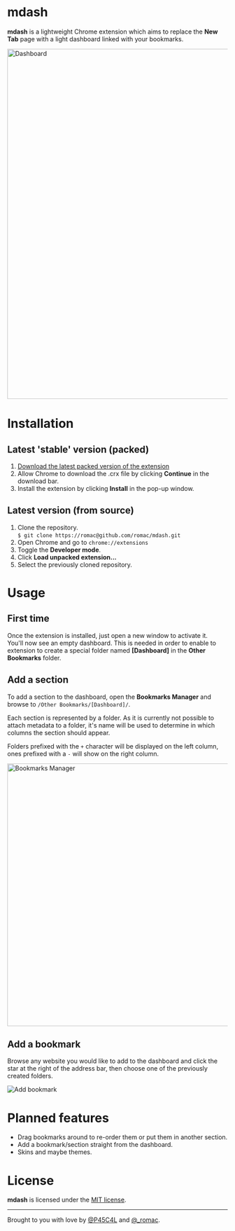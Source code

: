 # mdash

**mdash** is a lightweight Chrome extension which aims to replace the **New Tab** page with a light dashboard linked with your bookmarks.  

<img src="http://f.cl.ly/items/3H2K273T191W0D0N1v3M/dashboard-v0.2.png" alt="Dashboard" width="800" />

# Installation

## Latest 'stable' version (packed)

1. [Download the latest packed version of the extension](https://github.com/romac/mdash/downloads)  
2. Allow Chrome to download the .crx file by clicking **Continue** in the download bar.  
3. Install the extension by clicking **Install** in the pop-up window.

## Latest version (from source)

1. Clone the repository.  
   `$ git clone https://romac@github.com/romac/mdash.git`
2. Open Chrome and go to `chrome://extensions`  
3. Toggle the **Developer mode**.  
4. Click **Load unpacked extension...**  
5. Select the previously cloned repository.  

# Usage

## First time

Once the extension is installed, just open a new window to activate it.  
You'll now see an empty dashboard. This is needed in order to enable to extension to create a special folder named **[Dashboard]** in the **Other Bookmarks** folder.  

## Add a section

To add a section to the dashboard, open the **Bookmarks Manager** and browse to `/Other Bookmarks/[Dashboard]/`.

Each section is represented by a folder. As it is currently not possible to attach metadata to a folder, it's name will be used to determine in which columns the section should appear.  

Folders prefixed with the `+` character will be displayed on the left column, ones prefixed with a `-` will show on the right column.  

<img src="http://f.cl.ly/items/0y2g1e2v2p0Y150z0x1l/bookmarks.png" alt="Bookmarks Manager" width="600" />

## Add a bookmark

Browse any website you would like to add to the dashboard and click the star at the right of the address bar, then choose one of the previously created folders.  

<img src="http://f.cl.ly/items/3U2e2c0T421A2X1P1T43/star.png" alt="Add bookmark" />

# Planned features

- Drag bookmarks around to re-order them or put them in another section.
- Add a bookmark/section straight from the dashboard.
- Skins and maybe themes.

# License

**mdash** is licensed under the [MIT license](http://www.opensource.org/licenses/mit-license.php).

---

Brought to you with love by [@P45C4L](http://twitter.com/P45C4L) and [@_romac](http://twitter.com/_romac).
